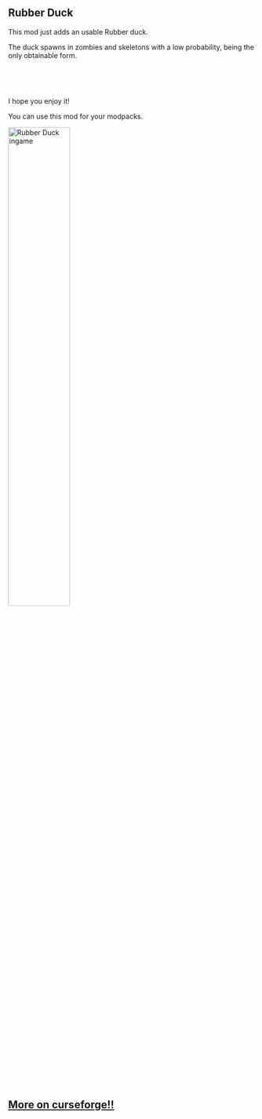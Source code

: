 <h2>Rubber Duck</h2>
<p>This mod just adds an usable Rubber duck.</p>
<p>The duck spawns in zombies and skeletons with a low probability, being the only obtainable form.</p>
<p>&nbsp;</p>
<p>&nbsp;</p>
<p>I hope you enjoy it!</p>
<p>You can use this mod for your modpacks.</p>
<p><img src="https://i.imgur.com/y6Nj3us.jpg" alt="Rubber Duck ingame" width="50%" /></p>

<h2><a href="https://www.curseforge.com/minecraft/mc-mods/rubber-duck">More on curseforge!!</a></h2>
